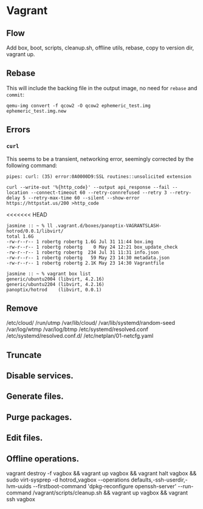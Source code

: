 # Vagrant

## Flow

Add box, boot, scripts, cleanup.sh, offline utils, rebase, copy to version dir, vagrant up.

## Rebase

This will include the backing file in the output image, no need for `rebase` and `commit`:

```
qemu-img convert -f qcow2 -O qcow2 ephemeric_test.img ephemeric_test.img.new
```

## Errors

### `curl`

This seems to be a transient, networking error, seemingly corrected by the following command:

```
pipes: curl: (35) error:0A0000D9:SSL routines::unsolicited extension
```

```
curl --write-out '%{http_code}' --output api_response --fail --location --connect-timeout 60 --retry-connrefused --retry 3 --retry-delay 5 --retry-max-time 60 --silent --show-error https://httpstat.us/200 >http_code
```

<<<<<<< HEAD
```
jasmine :: ~ % ll .vagrant.d/boxes/panoptix-VAGRANTSLASH-hotrod/0.0.1/libvirt/
total 1.6G
-rw-r--r-- 1 robertg robertg 1.6G Jul 31 11:44 box.img
-rw-r--r-- 1 robertg robertg    0 May 24 12:21 box_update_check
-rw-r--r-- 1 robertg robertg  234 Jul 31 11:31 info.json
-rw-r--r-- 1 robertg robertg   59 May 23 14:30 metadata.json
-rw-r--r-- 1 robertg robertg 2.1K May 23 14:30 Vagrantfile
```

```
jasmine :: ~ % vagrant box list
generic/ubuntu2004 (libvirt, 4.2.16)
generic/ubuntu2204 (libvirt, 4.2.16)
panoptix/hotrod    (libvirt, 0.0.1)
```

## Remove

/etc/cloud/
/run/utmp
/var/lib/cloud/
/var/lib/systemd/random-seed
/var/log/wtmp
/var/log/btmp
/etc/systemd/resolved.conf
/etc/systemd/resolved.conf.d/
/etc/netplan/01-netcfg.yaml

## Truncate

## Disable services.

## Generate files.

## Purge packages.

## Edit files.

## Offline operations.
vagrant destroy -f vagbox && vagrant up vagbox && vagrant halt vagbox && sudo virt-sysprep -d hotrod_vagbox --operations defaults,-ssh-userdir,-lvm-uuids --firstboot-command 'dpkg-reconfigure openssh-server' --run-command /vagrant/scripts/cleanup.sh && vagrant up vagbox && vagrant ssh vagbox
